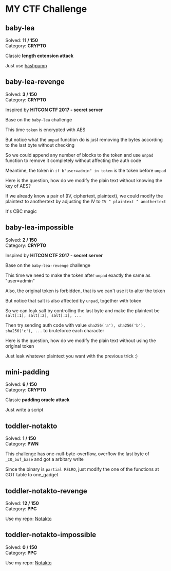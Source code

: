 # MY CTF Challenge

## baby-lea

Solved: **11 / 150**  
Category: **CRYPTO**

Classic **length extension attack**

Just use [hashpump](https://github.com/bwall/HashPump)

## baby-lea-revenge

Solved: **3 / 150**  
Category: **CRYPTO**

Inspired by **HITCON CTF 2017 - secret server**

Base on the `baby-lea` challenge

This time `token` is encrypted with AES

But notice what the `unpad` function do is just removing the bytes according to the last byte without checking

So we could append any number of blocks to the token and use `unpad` function to remove it completely without affecting the auth code

Meantime, the token in `if b"user=admin" in token` is the token before `unpad`

Here is the question, how do we modify the plain text without knowing the key of AES?

If we already know a pair of (IV, ciphertext, plaintext), we could modify the plaintext to anothertext by adjusting the IV to `IV ^ plaintext ^ anothertext`

It's CBC magic

## baby-lea-impossible

Solved: **2 / 150**  
Category: **CRYPTO**

Inspired by **HITCON CTF 2017 - secret server**

Base on the `baby-lea-revenge` challenge

This time we need to make the token after `unpad` exactly the same as "user=admin"

Also, the original token is forbidden, that is we can't use it to alter the token

But notice that salt is also affected by `unpad`, together with token

So we can leak salt by controlling the last byte and make the plaintext be `salt[:1], salt[:2], salt[:3], ...`

Then try sending auth code with value `sha256('a'), sha256('b'), sha256('c'), ...` to bruteforce each character

Here is the question, how do we modify the plain text without using the original token

Just leak whatever plaintext you want with the previous trick :)

## mini-padding

Solved: **6 / 150**  
Category: **CRYPTO**

Classic **padding oracle attack**

Just write a script

## toddler-notakto

Solved: **1 / 150**  
Category: **PWN**

This challenge has one-null-byte-overflow, overflow the last byte of `_IO_buf_base` and got a arbitary write

Since the binary is `partial RELRO`, just modify the one of the functions at GOT table to one_gadget

## toddler-notakto-revenge

Solved: **12 / 150**  
Category: **PPC**

Use my repo: [Notakto](https://github.com/OAlienO/Notakto)

## toddler-notakto-impossible

Solved: **0 / 150**  
Category: **PPC**

Use my repo: [Notakto](https://github.com/OAlienO/Notakto)
